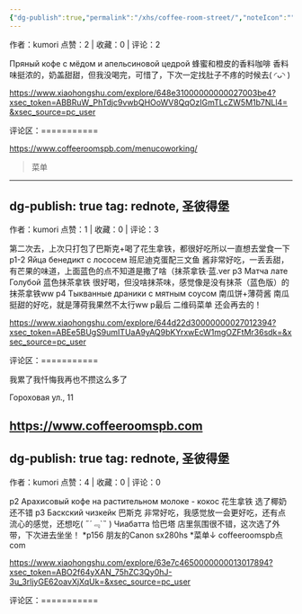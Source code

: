 ```yaml
---
{"dg-publish":true,"permalink":"/xhs/coffee-room-street/","noteIcon":"","updated":"2025-03-17T22:35:34.893+08:00"}
---
```


作者：kumori
点赞：2   |   收藏：0   |   评论：2

Пряный кофе с мёдом и апельсиновой цедрой 蜂蜜和橙皮的香料咖啡 香料味挺浓的，奶盖甜甜，但我没喝完，可惜了，下次一定找肚子不疼的时候去(  ◜ᴗ◝ )

https://www.xiaohongshu.com/explore/648e31000000000027003be4?xsec_token=ABBRuW_PhTdjc9vwbQHOoWV8QqOzIGmTLcZW5M1b7NLl4=&xsec_source=pc_user

评论区：===========

https://www.coffeeroomspb.com/menucoworking/

> 菜单
---
dg-publish: true
tag: rednote, 圣彼得堡
---
作者：kumori
点赞：1   |   收藏：0   |   评论：3

第二次去，上次只打包了巴斯克+喝了花生拿铁，都很好吃所以一直想去堂食一下
p1-2 Яйца бенедикт с лососем 班尼迪克蛋配三文鱼 酱非常好吃，一丢丢甜，有芒果的味道，上面蓝色的点不知道是撒了啥（抹茶拿铁·蓝.ver
p3 Матча лате Голубой 蓝色抹茶拿铁 很好喝，但没啥抹茶味，感觉像是没有抹茶（蓝色版）的抹茶拿铁ww
p4 Тыкванные драники с мятным соусом 南瓜饼+薄荷酱 南瓜挺甜的好吃，就是薄荷我果然不太行ww
p最后 二维码菜单
还会再去的！

https://www.xiaohongshu.com/explore/644d22d30000000027012394?xsec_token=ABEe5BUgS9umITUaA9yAQ9bKYrxwEcW1mgOZFtMr36sdk=&xsec_source=pc_user

评论区：===========

我累了我忏悔我再也不攒这么多了

Гороховая ул., 11

https://www.coffeeroomspb.com
---
dg-publish: true
tag: rednote, 圣彼得堡
---
作者：kumori
点赞：4   |   收藏：0   |   评论：0

p2 Арахисовый кофе на растительном молоке - кокос 花生拿铁 选了椰奶还不错
p3 Баскский чизкейк 巴斯克 非常好吃，我感觉放一会更好吃，还有点流心的感觉，还想吃( ﻿˶﻿´﹃`˵﻿ )
Чиабатта 恰巴塔
店里氛围很不错，这次选了外带，下次进去坐坐！
*p156 朋友的Canon sx280hs
*菜单↓
coffeeroomspb点com

https://www.xiaohongshu.com/explore/63e7c4650000000013017894?xsec_token=ABO2f64yXAN_75hZC3Qy0hJ-3u_3rljyGE62oavXjXqUk=&xsec_source=pc_user

评论区：===========

